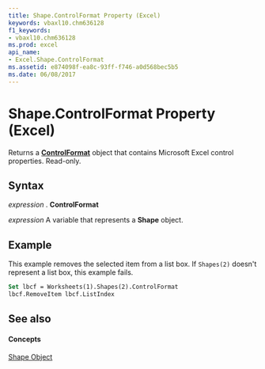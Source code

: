 ```yaml
---
title: Shape.ControlFormat Property (Excel)
keywords: vbaxl10.chm636128
f1_keywords:
- vbaxl10.chm636128
ms.prod: excel
api_name:
- Excel.Shape.ControlFormat
ms.assetid: e874098f-ea8c-93ff-f746-a0d568bec5b5
ms.date: 06/08/2017
---
```



# Shape.ControlFormat Property (Excel)

Returns a **[ControlFormat](controlformat-object-excel.md)** object that contains Microsoft Excel control properties. Read-only.


## Syntax

 _expression_ . **ControlFormat**

 _expression_ A variable that represents a **Shape** object.


## Example

This example removes the selected item from a list box. If  `Shapes(2)` doesn't represent a list box, this example fails.


```vb
Set lbcf = Worksheets(1).Shapes(2).ControlFormat 
lbcf.RemoveItem lbcf.ListIndex
```


## See also


#### Concepts


[Shape Object](shape-object-excel.md)

